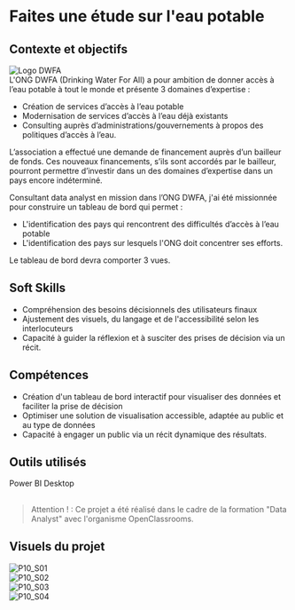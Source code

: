 # Faites une étude sur l'eau potable

## Contexte et objectifs

![Logo DWFA](P10_logo_DWFA.jpg)  
L'ONG DWFA (Drinking Water For All) a pour ambition de donner accès à l’eau potable à tout le monde et présente 3 domaines d’expertise :  
- Création de services d’accès à l’eau potable
- Modernisation de services d’accès à l’eau déjà existants
- Consulting auprès d’administrations/gouvernements à propos des politiques d’accès à l’eau.

L’association a effectué une demande de financement auprès d’un bailleur de fonds. Ces nouveaux financements, s’ils sont accordés par le bailleur, pourront permettre d’investir dans un des domaines d’expertise dans un pays encore indéterminé.  

Consultant data analyst en mission dans l’ONG DWFA, j'ai été missionnée pour construire un tableau de bord qui permet :  
- L'identification des pays qui rencontrent des difficultés d’accès à l’eau potable  
- L'identification des pays sur lesquels l'ONG doit concentrer ses efforts.

Le tableau de bord devra comporter 3 vues.    


## Soft Skills
- Compréhension des besoins décisionnels des utilisateurs finaux  
- Ajustement des visuels, du langage et de l'accessibilité selon les interlocuteurs  
- Capacité à guider la réflexion et à susciter des prises de décision via un récit.  

## Compétences
- Création d'un tableau de bord interactif pour visualiser des données et faciliter la prise de décision    
- Optimiser une solution de visualisation accessible, adaptée au public et au type de données
- Capacité à engager un public via un récit dynamique des résultats.

## Outils utilisés
Power BI Desktop

## 
>Attention ! : Ce projet a été réalisé dans le cadre de la formation "Data Analyst" avec l'organisme OpenClassrooms.

## Visuels du projet
![P10_S01](https://github.com/ElianeCamus/elianecamus.github.io/blob/main/assets/img/P10_S01.jpg)  
![P10_S02](https://github.com/ElianeCamus/elianecamus.github.io/blob/main/assets/img/P10_S02.jpg)  
![P10_S03](https://github.com/ElianeCamus/elianecamus.github.io/blob/main/assets/img/P10_S03.jpg)  
![P10_S04](https://github.com/ElianeCamus/elianecamus.github.io/blob/main/assets/img/P10_S04.jpg)  
